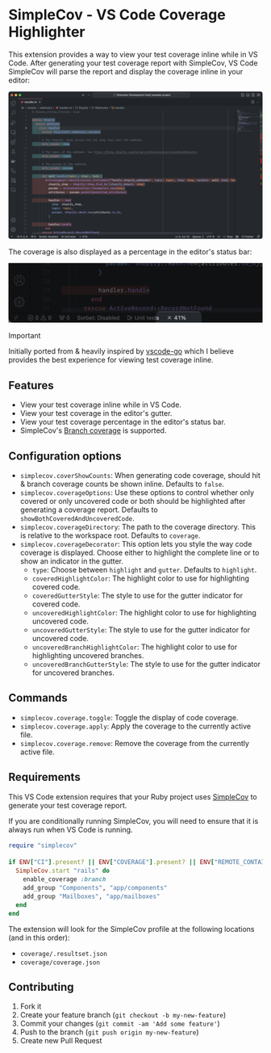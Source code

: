 # SimpleCov - VS Code Coverage Highlighter

This extension provides a way to view your test coverage inline while in VS Code. After generating your test coverage report with SimpleCov, VS Code SimpleCov will parse the report and display the coverage inline in your editor:

![Editor](./images/editor.png)

The coverage is also displayed as a percentage in the editor's status bar:

![Status Bar Item](./images/status-bar-item.png)

> [!IMPORTANT]
> Initially ported from & heavily inspired by [vscode-go](https://github.com/golang/vscode-go) which I believe provides the best experience for viewing test coverage inline.

## Features

- View your test coverage inline while in VS Code.
- View your test coverage in the editor's gutter.
- View your test coverage percentage in the editor's status bar.
- SimpleCov's [Branch coverage](https://github.com/simplecov-ruby/simplecov?tab=readme-ov-file#branch-coverage-ruby--25) is supported.

## Configuration options

- `simplecov.coverShowCounts`: When generating code coverage, should hit & branch coverage counts be shown inline. Defaults to `false`.
- `simplecov.coverageOptions`: Use these options to control whether only covered or only uncovered code or both should be highlighted after generating a coverage report. Defaults to `showBothCoveredAndUncoveredCode`.
- `simplecov.coverageDirectory`: The path to the coverage directory. This is relative to the workspace root. Defaults to `coverage`.
- `simplecov.coverageDecorator`: This option lets you style the way code coverage is displayed. Choose either to highlight the complete line or to show an indicator in the gutter.
  - `type`: Choose between `highlight` and `gutter`. Defaults to `highlight`.
  - `coveredHighlightColor`: The highlight color to use for highlighting covered code.
  - `coveredGutterStyle`: The style to use for the gutter indicator for covered code.
  - `uncoveredHighlightColor`: The highlight color to use for highlighting uncovered code.
  - `uncoveredGutterStyle`: The style to use for the gutter indicator for uncovered code.
  - `uncoveredBranchHighlightColor`: The highlight color to use for highlighting uncovered branches.
  - `uncoveredBranchGutterStyle`: The style to use for the gutter indicator for uncovered branches.

## Commands

- `simplecov.coverage.toggle`: Toggle the display of code coverage.
- `simplecov.coverage.apply`: Apply the coverage to the currently active file.
- `simplecov.coverage.remove`: Remove the coverage from the currently active file.

## Requirements

This VS Code extension requires that your Ruby project uses [SimpleCov](https://github.com/simplecov-ruby/simplecov) to generate your test coverage report.

If you are conditionally running SimpleCov, you will need to ensure that it is always run when VS Code is running.

```ruby
require "simplecov"

if ENV["CI"].present? || ENV["COVERAGE"].present? || ENV["REMOTE_CONTAINERS"].present?
  SimpleCov.start "rails" do
    enable_coverage :branch
    add_group "Components", "app/components"
    add_group "Mailboxes", "app/mailboxes"
  end
end
```

The extension will look for the SimpleCov profile at the following locations (and in this order):

- `coverage/.resultset.json`
- `coverage/coverage.json`

## Contributing

1. Fork it
2. Create your feature branch (`git checkout -b my-new-feature`)
3. Commit your changes (`git commit -am 'Add some feature'`)
4. Push to the branch (`git push origin my-new-feature`)
5. Create new Pull Request
